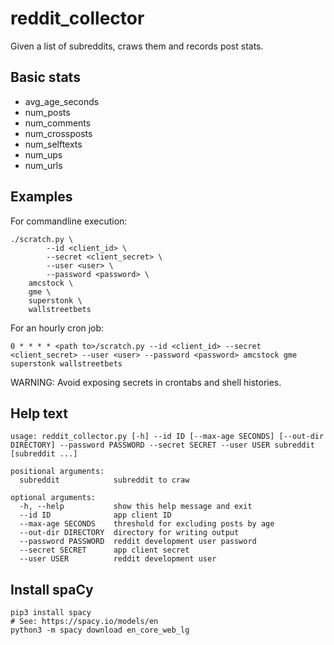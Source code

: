 # reddit_collector

Given a list of subreddits, craws them and records post stats.

## Basic stats
- avg_age_seconds
- num_posts
- num_comments
- num_crossposts
- num_selftexts
- num_ups
- num_urls

## Examples
For commandline execution:
```
./scratch.py \
        --id <client_id> \
        --secret <client_secret> \
        --user <user> \
        --password <password> \
    amcstock \
    gme \
    superstonk \
    wallstreetbets
```
For an hourly cron job:
```
0 * * * * <path to>/scratch.py --id <client_id> --secret <client_secret> --user <user> --password <password> amcstock gme superstonk wallstreetbets
```
WARNING: Avoid exposing secrets in crontabs and shell histories.

## Help text
```
usage: reddit_collector.py [-h] --id ID [--max-age SECONDS] [--out-dir DIRECTORY] --password PASSWORD --secret SECRET --user USER subreddit [subreddit ...]

positional arguments:
  subreddit            subreddit to craw

optional arguments:
  -h, --help           show this help message and exit
  --id ID              app client ID
  --max-age SECONDS    threshold for excluding posts by age
  --out-dir DIRECTORY  directory for writing output
  --password PASSWORD  reddit development user password
  --secret SECRET      app client secret
  --user USER          reddit development user
```

## Install spaCy
```
pip3 install spacy
# See: https://spacy.io/models/en
python3 -m spacy download en_core_web_lg
```
